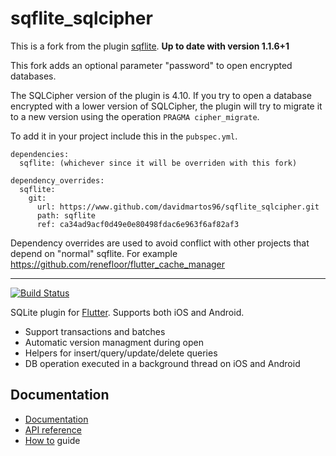 # sqflite_sqlcipher

This is a fork from the plugin [sqflite](https://github.com/tekartik/sqflite).  **Up to date with version 1.1.6+1**

This fork adds an optional parameter "password" to open encrypted databases.

The SQLCipher version of the plugin is 4.10. If you try to open a database encrypted with a lower version of SQLCipher, the plugin will try to migrate it to a new version using the operation `PRAGMA cipher_migrate`.

To add it in your project include this in the `pubspec.yml`. 
```
dependencies:
  sqflite: (whichever since it will be overriden with this fork)
  
dependency_overrides:
  sqflite:
    git:
      url: https://www.github.com/davidmartos96/sqflite_sqlcipher.git
      path: sqflite
      ref: ca34ad9acf0d49e0e80498fdac6e963f6af82af3
```
Dependency overrides are used to avoid conflict with other projects that depend on "normal" sqflite. For example https://github.com/renefloor/flutter_cache_manager

---

[![Build Status](https://travis-ci.org/tekartik/sqflite.svg?branch=master)](https://travis-ci.org/tekartik/sqflite)

SQLite plugin for [Flutter](https://flutter.io).
Supports both iOS and Android.

* Support transactions and batches
* Automatic version managment during open
* Helpers for insert/query/update/delete queries
* DB operation executed in a background thread on iOS and Android

## Documentation

* [Documentation](https://github.com/tekartik/sqflite/blob/master/sqflite/README.md)
* [API reference](https://pub.dartlang.org/documentation/sqflite/latest/sqflite/sqflite-library.html)
* [How to](https://github.com/tekartik/sqflite/blob/master/sqflite/doc/how_to.md) guide
